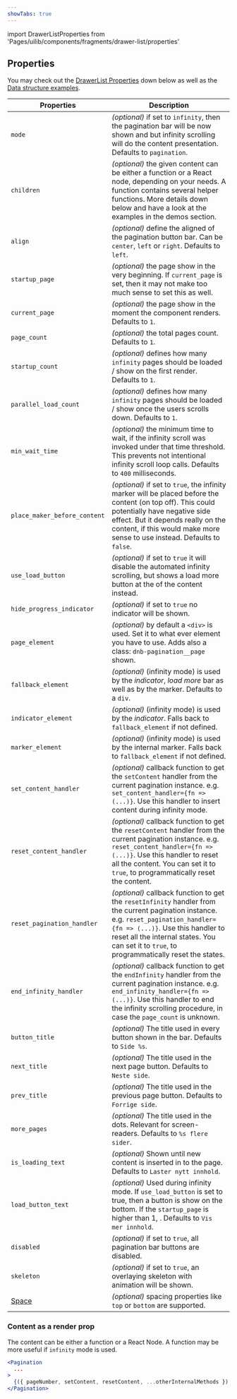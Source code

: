 ```yaml
---
showTabs: true
---
```


import DrawerListProperties from 'Pages/uilib/components/fragments/drawer-list/properties'

## Properties

You may check out the [DrawerList Properties](#drawerlist-properties) down below as well as the [Data structure examples](#data-structure).

| Properties                                  | Description                                                                                                                                                                                                                                                               |
| ------------------------------------------- | ------------------------------------------------------------------------------------------------------------------------------------------------------------------------------------------------------------------------------------------------------------------------- |
| `mode`                                      | _(optional)_ if set to `infinity`, then the pagination bar will be now shown and but infinity scrolling will do the content presentation. Defaults to `pagination`.                                                                                                       |
| `children`                                  | _(optional)_ the given content can be either a function or a React node, depending on your needs. A function contains several helper functions. More details down below and have a look at the examples in the demos section.                                             |
| `align`                                     | _(optional)_ define the aligned of the pagination button bar. Can be `center`, `left` or `right`. Defaults to `left`.                                                                                                                                                     |
| `startup_page`                              | _(optional)_ the page show in the very beginning. If `current_page` is set, then it may not make too much sense to set this as well.                                                                                                                                      |
| `current_page`                              | _(optional)_ the page show in the moment the component renders. Defaults to `1`.                                                                                                                                                                                          |
| `page_count`                                | _(optional)_ the total pages count. Defaults to `1`.                                                                                                                                                                                                                      |
| `startup_count`                             | _(optional)_ defines how many `infinity` pages should be loaded / show on the first render. Defaults to `1`.                                                                                                                                                              |
| `parallel_load_count`                       | _(optional)_ defines how many `infinity` pages should be loaded / show once the users scrolls down. Defaults to `1`.                                                                                                                                                      |
| `min_wait_time`                             | _(optional)_ the minimum time to wait, if the infinity scroll was invoked under that time threshold. This prevents not intentional infinity scroll loop calls. Defaults to `400` milliseconds.                                                                            |
| `place_maker_before_content`                | _(optional)_ if set to `true`, the infinity marker will be placed before the content (on top off). This could potentially have negative side effect. But it depends really on the content, if this would make more sense to use instead. Defaults to `false`.             |
| `use_load_button`                           | _(optional)_ if set to `true` it will disable the automated infinity scrolling, but shows a load more button at the of the content instead.                                                                                                                               |
| `hide_progress_indicator`                   | _(optional)_ if set to `true` no indicator will be shown.                                                                                                                                                                                                                 |
| `page_element`                              | _(optional)_ by default a `<div>` is used. Set it to what ever element you have to use. Adds also a class: `dnb-pagination__page` shown.                                                                                                                                  |
| `fallback_element`                          | _(optional)_ (infinity mode) is used by the _indicator_, _load more_ bar as well as by the marker. Defaults to a `div`.                                                                                                                                                   |
| `indicator_element`                         | _(optional)_ (infinity mode) is used by the _indicator_. Falls back to `fallback_element` if not defined.                                                                                                                                                                 |
| `marker_element`                            | _(optional)_ (infinity mode) is used by the internal marker. Falls back to `fallback_element` if not defined.                                                                                                                                                             |
| `set_content_handler`                       | _(optional)_ callback function to get the `setContent` handler from the current pagination instance. e.g. `set_content_handler={fn => (...)}`. Use this handler to insert content during infinity mode.                                                                   |
| `reset_content_handler`                     | _(optional)_ callback function to get the `resetContent` handler from the current pagination instance. e.g. `reset_content_handler={fn => (...)}`. Use this handler to reset all the content. You can set it to `true`, to programmatically reset the content.            |
| `reset_pagination_handler`                  | _(optional)_ callback function to get the `resetInfinity` handler from the current pagination instance. e.g. `reset_pagination_handler={fn => (...)}`. Use this handler to reset all the internal states. You can set it to `true`, to programmatically reset the states. |
| `end_infinity_handler`                      | _(optional)_ callback function to get the `endInfinity` handler from the current pagination instance. e.g. `end_infinity_handler={fn => (...)}`. Use this handler to end the infinity scrolling procedure, in case the `page_count` is unknown.                           |
| `button_title`                              | _(optional)_ The title used in every button shown in the bar. Defaults to `Side %s`.                                                                                                                                                                                      |
| `next_title`                                | _(optional)_ The title used in the next page button. Defaults to `Neste side`.                                                                                                                                                                                            |
| `prev_title`                                | _(optional)_ The title used in the previous page button. Defaults to `Forrige side`.                                                                                                                                                                                      |
| `more_pages`                                | _(optional)_ The title used in the dots. Relevant for screen-readers. Defaults to `%s flere sider`.                                                                                                                                                                       |
| `is_loading_text`                           | _(optional)_ Shown until new content is inserted in to the page. Defaults to `Laster nytt innhold`.                                                                                                                                                                       |
| `load_button_text`                          | _(optional)_ Used during infinity mode. If `use_load_button` is set to true, then a button is show on the bottom. If the `startup_page` is higher than 1, . Defaults to `Vis mer innhold`.                                                                                |
| `disabled`                                  | _(optional)_ if set to `true`, all pagination bar buttons are disabled.                                                                                                                                                                                                   |
| `skeleton`                                  | _(optional)_ if set to `true`, an overlaying skeleton with animation will be shown.                                                                                                                                                                                       |
| [Space](/uilib/components/space/properties) | _(optional)_ spacing properties like `top` or `bottom` are supported.                                                                                                                                                                                                     |

### Content as a render prop

The content can be either a function or a React Node. A function may be more useful if `infinity` mode is used.

```jsx
<Pagination
  ...
>
  {({ pageNumber, setContent, resetContent, ...otherInternalMethods }) => <code>Page {pageNumber}</code>}
</Pagination>
```
